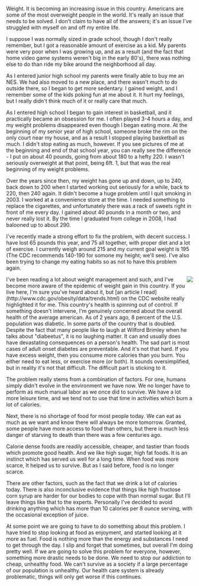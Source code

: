Weight. It is becoming an increasing issue in this country. Americans are some 
of the most overweight people in the world. It's really an issue that needs to 
be solved. I don't claim to have all of the answers; it's an issue I've 
struggled with myself on and off my entire life. 

I suppose I was normally sized in grade school, though I don't really remember,
but I got a reasonable amount of exercise as a kid. My parents were very poor
when I was growing up, and as a result (and the fact that home video game
systems weren't big in the early 80's), there was nothing else to do than ride
my bike around the neighborhood all day. 

As I
entered junior high school my parents were finally able to buy me an NES. We
had also moved to a new place, and there wasn't much to do outside there, so
I began to get more sedentary. I gained weight, and I remember some of the
kids poking fun at me about it. It hurt my feelings, but I really didn't think
much of it or really care that much. 

As I entered high school I began to gain
interest in basketball, and it practically became an obsession for me. I often
played 3-4 hours a day, and my weight problems disappeared
even though I began eating more. At the beginning of my senior year of high
school, someone broke the rim on the only court near my house, and as a result
I stopped playing basketball as much. I didn't stop eating as much, however.
If you see pictures of me at the beginning and end of that school year, you can
really see the difference - I put on about 40 pounds, going from about 180 to
a hefty 220. I wasn't seriously overweight at that point, being 6ft. 1, but 
that was the real beginning of my weight problems.

Over the years since then, my weight has gone up and down, up to 240, back down
to 200 when I started working out seriously for a while, back to 220, then 240 
again. It didn't become a huge problem until I quit smoking in 2003. I worked
at a convenience store at the time. I needed something to replace the 
cigarettes, and unfortunately there was a rack of sweets right in front of me
every day.
I gained about 40 pounds in a month or two, and never really lost it. By the 
time I graduated from college in 2008, I had balooned up to about 290.

I've recently made a strong effort to fix the problem,
with decent success. I have lost 65 pounds this year, and 75 all together,
with proper diet and a lot of exercise. I currently weigh around 215 and my 
current goal weight is 195 (The CDC recommends 140-190 for somone my height;
we'll see). I've also been trying to change my eating habits so as not to have 
this problem again.

<img src="http://www.cdc.gov/obesity/data/animated_map_slides/map25.jpg" style="float:right">
I've been reading a lot about weight management and such, and
I've become more aware of the epidemic of weight gain in this country. If
you live here, I'm sure you've heard about it, but 
[an article I read](http://www.cdc.gov/obesity/data/trends.html) on the
CDC website really highlighted it for me. This country's health is spinning out
of control. If something doesn't intervene, I'm genuinely concerned about the
overall health of the average american. As of 2 years ago, 8 percent of the U.S.
population was diabetic. In some parts of the country that is doubled. Despite
the fact that many people like to laugh at Wilford Brimley when he talks about
"diabeetus", it is no laughing matter. It can and usually does have
devastating consequences on a person's health. The sad part is most cases of
adult onset diabetes are preventable. And it's not that hard. If you have 
excess weight, then you consume more calories than you burn. You either need
to eat less, or exercise more (or both). It sounds oversimplified, but in 
reality it's not that difficult. The difficult part is sticking to it.

The problem really stems from a combination of factors. For one, humans simply 
didn't evolve in the environment we have now. We no longer have to perform as 
much manual labor as we once did to survive. We have a lot more leisure time, 
and we tend not to use that time in activities which burn a lot of calories. 

Next, there is no shortage of food for most people today. We can eat as much as
we want and know there will always be more tomorrow. Granted, some people have
more access to food than others, but there is much less danger of starving to
death than there was a few centuries ago.

Calorie dense foods are readily accessible, cheaper, and tastier than foods
which promote good health. And we like high sugar, high fat foods. It is an
instinct which has served us well for a long time. When food was more scarce,
It helped us to survive. But as I said before, food is no longer scarce. 

There are other factors, such as the fact that we drink a lot of calories 
today. There is also inconclusive evidence that things like high fructose corn 
syrup are harder for our bodies to cope with than normal sugar. But I'll leave
things like that to the experts. Personally I've decided to avoid drinking
anything which has more than 10 calories per 8 ounce serving, with the occasional
exception of juice.

At some point we are going to have to do something about this problem. I have
tried to stop looking at food as enjoyment, and started looking at it more as
fuel. Food is nothing more than the energy and substances I need to get through
the day. I slip and forget that sometimes, but overall I'm doing pretty well.
If we are going to solve this problem for everyone, however, something more
drastic needs to be done. We need to stop our addiction to cheap, unhealthy food.
We can't survive as a society if a large percentage of our population is
unhealthy. Our health care system is already problematic, things will only get
worse if this continues.


